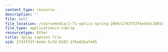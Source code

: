 ```yaml
---
content_type: resource
description: ''
file: null
file_location: /coursemedia/2-71-optics-spring-2009/2743f33f6ede5c3d81021f6a82bafe05_W-7gI87IG1A.vtt
file_type: application/x-subrip
resourcetype: Other
title: 3play caption file
uid: 2743f33f-6ede-5c3d-8102-1f6a82bafe05
---
```

